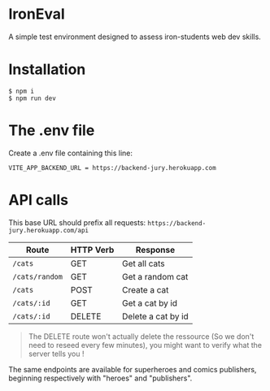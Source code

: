 # IronEval

A simple test environment designed to assess iron-students web dev skills.

# Installation

```shell
$ npm i
$ npm run dev
```

# The .env file

Create a .env file containing this line:

```
VITE_APP_BACKEND_URL = https://backend-jury.herokuapp.com
```

# API calls

This base URL should prefix all requests:
`https://backend-jury.herokuapp.com/api`

| Route          | HTTP Verb | Response           |
| -------------- | --------- | ------------------ |
| `/cats`        | GET       | Get all cats       |
| `/cats/random` | GET       | Get a random cat   |
| `/cats`        | POST      | Create a cat       |
| `/cats/:id`    | GET       | Get a cat by id    |
| `/cats/:id`    | DELETE    | Delete a cat by id |

> The DELETE route won't actually delete the ressource (So we don't need to reseed every few minutes),
> you might want to verify what the server tells you !

The same endpoints are available for superheroes and comics publishers, beginning respectively with "heroes" and "publishers".
